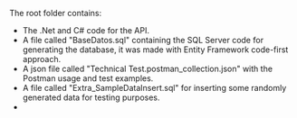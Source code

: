 The root folder contains:
* The .Net and C# code for the API.
* A file called "BaseDatos.sql" containing the SQL Server code for generating the database, it was made with Entity Framework code-first approach.
* A json file called "Technical Test.postman_collection.json" with the Postman usage and test examples.
* A file called "Extra_SampleDataInsert.sql" for inserting some randomly generated data for testing purposes.
* 
